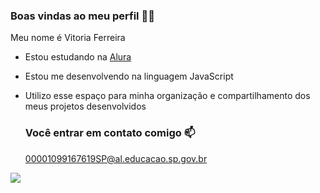 ### Boas vindas ao meu perfil 💜✨

Meu nome é Vitoria Ferreira

- Estou estudando na [Alura](https://www.alura.com.br)
- Estou me desenvolvendo na linguagem JavaScript
- Utilizo esse espaço para minha organização e compartilhamento dos meus projetos desenvolvidos

  ### Você entrar em contato comigo 📫

  00001099167619SP@al.educacao.sp.gov.br

![](https://media1.tenor.com/m/yKRMFz8swPcAAAAC/nezuko-happy.gif)

